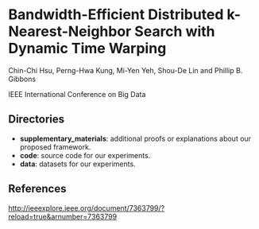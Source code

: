# Bandwidth-Efficient Distributed k-Nearest-Neighbor Search with Dynamic Time Warping

Chin-Chi Hsu, Perng-Hwa Kung, Mi-Yen Yeh, Shou-De Lin and Phillip B. Gibbons

IEEE International Conference on Big Data

## Directories

* **supplementary_materials**: additional proofs or explanations about our proposed framework.
* **code**: source code for our experiments.
* **data**: datasets for our experiments.

## References

http://ieeexplore.ieee.org/document/7363799/?reload=true&arnumber=7363799
